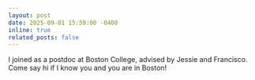 ```yaml
---
layout: post
date: 2025-09-01 15:59:00 -0400 
inline: true
related_posts: false
---
```


I joined as a postdoc at Boston College, advised by Jessie and Francisco. Come say hi if I know you and you are in Boston! 
